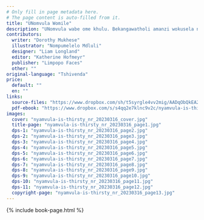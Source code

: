 ```yaml
---
# Only fill in page metadata here.
# The page content is auto-filled from it.
title: "UNomvula Womile"
description: "UNomvula wabe ome khulu. Bekangawatholi amanzi wokusela nanyana kukuphi. Ingabe ekugcineni uzowathatha kuphi amanzi angazala umqgomu?"
contributors:
  writer: "Dorothy Mukhese"
  illustrator: "Nompumelelo Mdluli"
  designer: "Liam Longland"
  editor: "Katherine Hofmeyr"
  publisher: "Limpopo Faces"
  other: ""
original-language: "Tshivenda"
price:
  default: ""
  en: ""
links:
  source-files: "https://www.dropbox.com/sh/t5syrgle4vv2mig/AADqObQkEA2OQRlHySCxUd3_a?dl=0"
  pdf-ebook: "https://www.dropbox.com/s/s4qq2e7klnc9v2c/nyamvula-is-thirsty_nr_20230316.pdf?dl=0"
images:
  cover: "nyamvula-is-thirsty_nr_20230316_cover.jpg"
  title-page: "nyamvula-is-thirsty_nr_20230316_page1.jpg"
  dps-1: "nyamvula-is-thirsty_nr_20230316_page2.jpg"
  dps-2: "nyamvula-is-thirsty_nr_20230316_page3.jpg"
  dps-3: "nyamvula-is-thirsty_nr_20230316_page4.jpg"
  dps-4: "nyamvula-is-thirsty_nr_20230316_page5.jpg"
  dps-5: "nyamvula-is-thirsty_nr_20230316_page6.jpg"
  dps-6: "nyamvula-is-thirsty_nr_20230316_page7.jpg"
  dps-7: "nyamvula-is-thirsty_nr_20230316_page8.jpg"
  dps-8: "nyamvula-is-thirsty_nr_20230316_page9.jpg"
  dps-9: "nyamvula-is-thirsty_nr_20230316_page10.jpg"
  dps-10: "nyamvula-is-thirsty_nr_20230316_page11.jpg"
  dps-11: "nyamvula-is-thirsty_nr_20230316_page12.jpg"
  copyright-page: "nyamvula-is-thirsty_nr_20230316_page13.jpg"
---
```


{% include book-page.html %}


